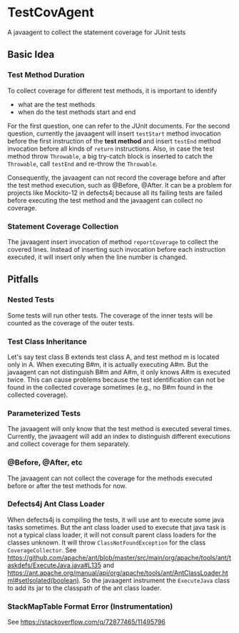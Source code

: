 # TestCovAgent
A javaagent to collect the statement coverage for JUnit tests

## Basic Idea

### Test Method Duration

To collect coverage for different test methods, it is important to identify 
- what are the test methods 
- when do the test methods start and end

For the first question, one can refer to the JUnit documents. For the second question, currently the javaagent will insert `testStart` method invocation before the first instruction of the **test method** and insert `testEnd` method invocation before all kinds of `return` instructions. Also, in case the test method throw `Throwable`, a big try-catch block is inserted to catch the `Throwable`, call `testEnd` and re-throw the `Throwable`.

Consequently, the javaagent can not record the coverage before and after the test method execution, such as @Before, @After. It can be a problem for projects like Mockito-12 in defects4j because all its failing tests are failed before executing the test method and the javaagent can collect no coverage.

### Statement Coverage Collection

The javaagent insert invocation of method `reportCoverage` to collect the covered lines. Instead of inserting such invocation before each instruction executed, it will insert only when the line number is changed.

## Pitfalls

### Nested Tests

Some tests will run other tests. The coverage of the inner tests will be counted as the coverage of the outer tests.

### Test Class Inheritance

Let's say test class B extends test class A, and test method m is located only in A. When executing B#m, it is actually executing A#m. But the javaagent can not distinguish B#m and A#m, it only knows A#m is executed twice. This can cause problems because the test identification can not be found in the collected coverage sometimes (e.g., no B#m found in the collected coverage).

### Parameterized Tests

The javaagent will only know that the test method is executed several times. Currently, the javaagent will add an index to distinguish different executions and collect coverage for them separately.

### @Before, @After, etc

The javaagent can not collect the coverage for the methods executed before or after the test methods for now.

### Defects4j Ant Class Loader

When defects4j is compiling the tests, it will use ant to execute some java tasks sometimes. But the ant class loader used to execute that java task is not a typical class loader, it will not consult parent class loaders for the classes unknown. It will throw `ClassNotFoundException` for the class `CoverageCollector`. See https://github.com/apache/ant/blob/master/src/main/org/apache/tools/ant/taskdefs/ExecuteJava.java#L135 and https://ant.apache.org/manual/api/org/apache/tools/ant/AntClassLoader.html#setIsolated(boolean). So the javaagent instrument the `ExecuteJava` class to add its jar to the classpath of the ant class loader.

### StackMapTable Format Error (Instrumentation)

See https://stackoverflow.com/q/72877465/11495796